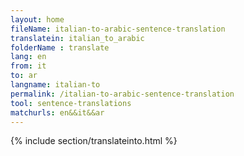 ```yaml
---
layout: home
fileName: italian-to-arabic-sentence-translation
translatein: italian_to_arabic
folderName : translate
lang: en
from: it
to: ar
langname: italian-to
permalink: /italian-to-arabic-sentence-translation
tool: sentence-translations
matchurls: en&&it&&ar
---
```

{% include section/translateinto.html %}
